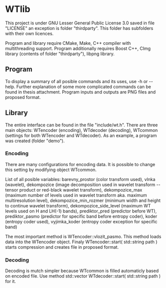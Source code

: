 # WTlib
This project is under GNU Lesser General Public License 3.0 saved in file "LICENSE" an exception is folder "thirdparty".
This folder has subfolders with their own licences.

Program and library require CMake, Make, C++ compiler with multithreading support.
Program additionally requires Boost C++, CImg library (contents of folder "thirdparty"), libpng library.

## Program
To display a summary of all posible commands and its uses, use -h or --help. 
Further explanation of some more complicated commands can be found in thesis attachment.
Program inputs and outputs are PNG files and proposed format.


## Library
The entire interface can be found in the file "include/wt.h".
There are three main objects: WTencoder (encoding), WTdecoder (decoding), WTcommon (settings for both WTencoder and WTdecoder).
As an example, a program was created (folder "demo").


### Encoding
There are many configurations for encoding data.
It is possible to change this setting by modifying object WTcommon.

List of all posible variables:
barevny_prostor (color transform used), 
vlnka (wavelet), 
dekompozice (image decomposition used in wavelet transform -- tensor product or red-black wavelet transform), 
dekompozice_max (maximum number of levels used in wavelet transform aka. maximum multiresolution level), 
dekompozice_min_rozmer (minimum width and height to continue wavelet transform), 
dekompozice_side_level (maximum WT levels used on H and LH(-1) bands), 
prediktor_pred (predictor before WT), 
prediktor_pasmo (predictor for specific band before entropy coder), 
koder (entropy coder used), 
vyjimka_koder (entropy coder exception for specific band)

The most important method is WTencoder::vlozit_pasmo.
This method loads data into the WTencoder object.
Finaly WTencoder::start( std::string path ) starts compression and creates file in proposed format.

### Decoding
Decoding is mutch simpler because WTcommon is filled automaticly based on encoded file.
Use method std::vector<WTdata> WTdecoder::start( std::string path ) for it.








